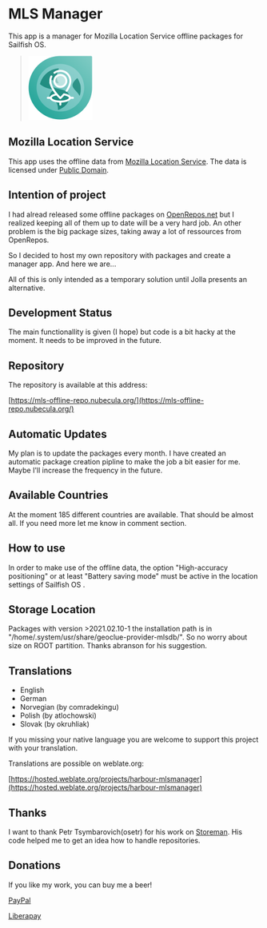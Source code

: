 # MLS Manager
This app is a manager for Mozilla Location Service offline packages for Sailfish OS.


>![](icons/128x128/harbour-mlsmanager.png)


## Mozilla Location Service
This app uses the offline data from [Mozilla Location Service](https://location.services.mozilla.com/). The data is licensed under [Public Domain](https://creativecommons.org/publicdomain/zero/1.0/).


## Intention of project
I had alread released some offline packages on [OpenRepos.net](https://openrepos.net/) but I realized keeping all of them up to date will be a very hard job.
An other problem is the big package sizes, taking away a lot of ressources from OpenRepos.

So I decided to host my own repository with packages and create a manager app.
And here we are...

All of this is only intended as a temporary solution until Jolla presents an alternative.

## Development Status
The main functionallity is given (I hope) but code is a bit hacky at the moment.
It needs to be improved in the future.

## Repository
The repository is available at this address:

[https://mls-offline-repo.nubecula.org/](https://mls-offline-repo.nubecula.org/)


## Automatic Updates
My plan is to update the packages every month. I have created an automatic package creation pipline to make the job a bit easier for me.
Maybe I'll increase the frequency in the future.


## Available Countries
At the moment 185 different countries are available. That should be almost all. If you need more let me know in comment section.

## How to use

In order to make use of the offline data, the option "High-accuracy positioning" or at least "Battery saving mode" must be active in the location settings of Sailfish OS .

## Storage Location

Packages with version >2021.02.10-1 the installation path is in "/home/.system/usr/share/geoclue-provider-mlsdb/".  So no worry about size on ROOT partition. Thanks abranson for his suggestion.

## Translations

- English
- German
- Norvegian (by comradekingu)
- Polish (by atlochowski)
- Slovak (by okruhliak)
  
If you missing your native language you are welcome to support this project with your translation.

Translations are possible on weblate.org:

[https://hosted.weblate.org/projects/harbour-mlsmanager](https://hosted.weblate.org/projects/harbour-mlsmanager)

## Thanks
I want to thank Petr Tsymbarovich(osetr) for his work on [Storeman](https://openrepos.net/content/osetr/storeman). His code helped me to get an idea how to handle repositories.

## Donations

If you like my work, you can buy me a beer! 

[PayPal](https://www.paypal.com/paypalme/nubecula/1)

[Liberapay](https://liberapay.com/black-sheep-dev/donate)
